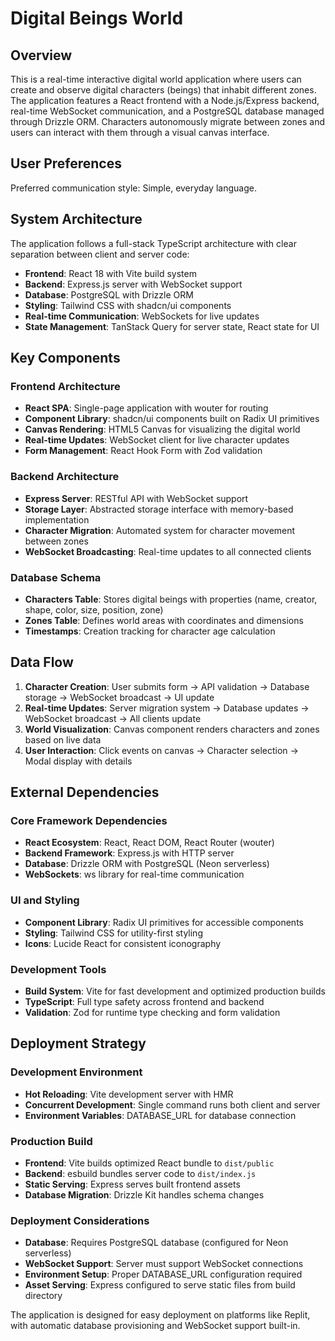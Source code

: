 # Digital Beings World

## Overview

This is a real-time interactive digital world application where users can create and observe digital characters (beings) that inhabit different zones. The application features a React frontend with a Node.js/Express backend, real-time WebSocket communication, and a PostgreSQL database managed through Drizzle ORM. Characters autonomously migrate between zones and users can interact with them through a visual canvas interface.

## User Preferences

Preferred communication style: Simple, everyday language.

## System Architecture

The application follows a full-stack TypeScript architecture with clear separation between client and server code:

- **Frontend**: React 18 with Vite build system
- **Backend**: Express.js server with WebSocket support
- **Database**: PostgreSQL with Drizzle ORM
- **Styling**: Tailwind CSS with shadcn/ui components
- **Real-time Communication**: WebSockets for live updates
- **State Management**: TanStack Query for server state, React state for UI

## Key Components

### Frontend Architecture
- **React SPA**: Single-page application with wouter for routing
- **Component Library**: shadcn/ui components built on Radix UI primitives
- **Canvas Rendering**: HTML5 Canvas for visualizing the digital world
- **Real-time Updates**: WebSocket client for live character updates
- **Form Management**: React Hook Form with Zod validation

### Backend Architecture
- **Express Server**: RESTful API with WebSocket support
- **Storage Layer**: Abstracted storage interface with memory-based implementation
- **Character Migration**: Automated system for character movement between zones
- **WebSocket Broadcasting**: Real-time updates to all connected clients

### Database Schema
- **Characters Table**: Stores digital beings with properties (name, creator, shape, color, size, position, zone)
- **Zones Table**: Defines world areas with coordinates and dimensions
- **Timestamps**: Creation tracking for character age calculation

## Data Flow

1. **Character Creation**: User submits form → API validation → Database storage → WebSocket broadcast → UI update
2. **Real-time Updates**: Server migration system → Database updates → WebSocket broadcast → All clients update
3. **World Visualization**: Canvas component renders characters and zones based on live data
4. **User Interaction**: Click events on canvas → Character selection → Modal display with details

## External Dependencies

### Core Framework Dependencies
- **React Ecosystem**: React, React DOM, React Router (wouter)
- **Backend Framework**: Express.js with HTTP server
- **Database**: Drizzle ORM with PostgreSQL (Neon serverless)
- **WebSockets**: ws library for real-time communication

### UI and Styling
- **Component Library**: Radix UI primitives for accessible components
- **Styling**: Tailwind CSS for utility-first styling
- **Icons**: Lucide React for consistent iconography

### Development Tools
- **Build System**: Vite for fast development and optimized production builds
- **TypeScript**: Full type safety across frontend and backend
- **Validation**: Zod for runtime type checking and form validation

## Deployment Strategy

### Development Environment
- **Hot Reloading**: Vite development server with HMR
- **Concurrent Development**: Single command runs both client and server
- **Environment Variables**: DATABASE_URL for database connection

### Production Build
- **Frontend**: Vite builds optimized React bundle to `dist/public`
- **Backend**: esbuild bundles server code to `dist/index.js`
- **Static Serving**: Express serves built frontend assets
- **Database Migration**: Drizzle Kit handles schema changes

### Deployment Considerations
- **Database**: Requires PostgreSQL database (configured for Neon serverless)
- **WebSocket Support**: Server must support WebSocket connections
- **Environment Setup**: Proper DATABASE_URL configuration required
- **Asset Serving**: Express configured to serve static files from build directory

The application is designed for easy deployment on platforms like Replit, with automatic database provisioning and WebSocket support built-in.